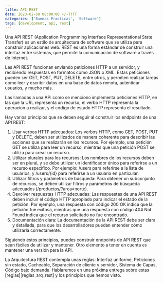 ```yaml
---
title: API REST
date: 2023-02-08 08:00:00 +/-TTTT
categories: ['Buenas Practicas', 'Software']
tags: [development, api, rest]
---
```


Una API REST (Application Programming Interface Representational State Transfer) es un estilo de arquitectura de software que se utiliza para construir aplicaciones web. REST es una forma estándar de construir una interfaz entre sistemas, que permite la comunicación de software a través de Internet.

Las API REST funcionan enviando peticiones HTTP a un servidor, y recibiendo respuestas en formatos como JSON o XML. Estas peticiones pueden ser GET, POST, PUT, DELETE, entre otros, y permiten realizar tareas como leer y escribir datos en una base de datos remota, autenticar usuarios, y mucho más.

Las llamadas a una API como se menciono implementa peticiones HTTP, en las que la URL representa un recurso, el verbo HTTP representa la operacion a realizar, y el código de estado HTTP representa el resultado.

Hay varios principios que se deben seguir al construir los endpoints de una API REST:

1. Usar verbos HTTP adecuados: Los verbos HTTP, como GET, POST, PUT y DELETE, deben ser utilizados de manera coherente para describir las acciones que se realizarán en los recursos. Por ejemplo, una petición GET se utiliza para leer un recurso, mientras que una petición POST se utiliza para crear un recurso.
2. Utilizar plurales para los recursos: Los nombres de los recursos deben ser en plural, y se debe utilizar un identificador único para referirse a un recurso específico. Por ejemplo: /users para referirse a la lista de usuarios, y /users/{id} para referirse a un usuario en particular.
3. Utilizar filtros y parámetros de búsqueda: Para obtener un subconjunto de recursos, se deben utilizar filtros y parámetros de búsqueda adecuados (/productos/?area=norte).
4. Devolver respuestas HTTP adecuadas: Las respuestas de una API REST deben incluir el código HTTP apropiado para indicar el estado de la petición. Por ejemplo, una respuesta con código 200 OK indica que la petición fue exitosa, mientras que una respuesta con código 404 Not Found indica que el recurso solicitado no fue encontrado.
5. Documentación clara: La documentación de la API REST debe ser clara y detallada, para que los desarrolladores puedan entender cómo utilizarla correctamente.

Siguiendo estos principios, puedes construir endpoints de API REST que sean fáciles de utilizar y mantener. Otro elemento a tener en cuenta es mantener una versión para la API.

La Arquitectura REST contempla unas reglas: Interfaz uniforme, Peticiones sin estado, Cacheable, Separación de cliente y servidor, Sistema de Capas, Código bajo demanda. Hablaremos en una próxima entrega sobre estas [reglas][reglas_arq_rest] y los principios que hemos visto.

[relgas_arq_rest]: https://iam3mer.xyz/blog/posts/arq-rest